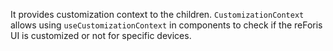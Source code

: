 It provides customization context to the children. `CustomizationContext` allows
using `useCustomizationContext` in components to check if the reForis UI is
customized or not for specific devices.
